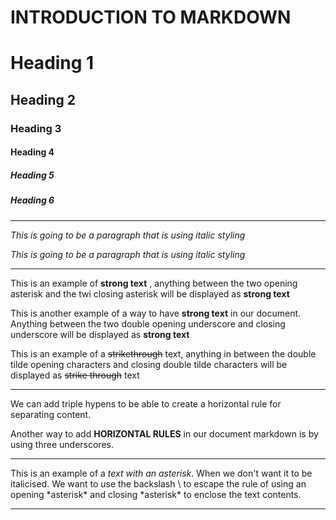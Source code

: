 # INTRODUCTION TO MARKDOWN

<!--HEADING-->
# Heading 1

## Heading 2

### Heading 3

#### Heading 4

##### Heading 5

##### Heading 6

---

<!--Italics-->

_This is going to be a paragraph that is using italic styling_

*This is going to be a paragraph that is using italic styling*

---

<!--Strong-->

This is an example of **strong text** , anything between the two opening asterisk and the twi closing asterisk will be displayed as **strong text**

This is another example of a way to have __strong text__ in our document. Anything between the two double opening underscore and closing underscore will be displayed as __strong text__

<!--Strike Through-->

This is an example of a ~~strikethrough~~ text, anything in between the double tilde opening characters and closing double tilde characters will be displayed as ~~strike through~~ text

---
<!--Horizontal Rule-->

We can add triple hypens to be able to create a horizontal rule for separating content.

Another way to add __HORIZONTAL RULES__ in our document markdown is by using three underscores.
___

<!--Escape Character Rule using Backslash-->

This is an example of a *text with an asterisk*. When we don't want it to be italicised. We want to use the backslash \ to escape the rule of using an opening \*asterisk* and closing \*asterisk* to enclose the text contents.

---

